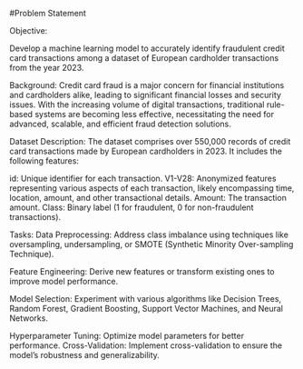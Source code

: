 #Problem Statement

Objective:

Develop a machine learning model to accurately identify fraudulent credit card transactions among a dataset of European cardholder transactions from the year 2023.

Background:
Credit card fraud is a major concern for financial institutions and cardholders alike, leading to significant financial losses and security issues. With the increasing volume of digital transactions, traditional rule-based systems are becoming less effective, necessitating the need for advanced, scalable, and efficient fraud detection solutions.

Dataset Description:
The dataset comprises over 550,000 records of credit card transactions made by European cardholders in 2023. It includes the following features:

id: Unique identifier for each transaction.
V1-V28: Anonymized features representing various aspects of each transaction, likely encompassing time, location, amount, and other transactional details.
Amount: The transaction amount.
Class: Binary label (1 for fraudulent, 0 for non-fraudulent transactions).

Tasks: 
Data Preprocessing: Address class imbalance using techniques like oversampling, undersampling, or SMOTE (Synthetic Minority Over-sampling Technique).

Feature Engineering: Derive new features or transform existing ones to improve model performance.

Model Selection: Experiment with various algorithms like Decision Trees, Random Forest, Gradient Boosting, Support Vector Machines, and Neural Networks.

Hyperparameter Tuning: Optimize model parameters for better performance.
Cross-Validation: Implement cross-validation to ensure the model’s robustness and generalizability.

